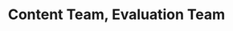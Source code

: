 ---
name: Evan
title: Content Team, Evaluation Team
tags:
  - content
  - evaluation
picture: ../../images/team/Evan.png
alt: African-American man. Short hair with fade. Wearing rectangle glasses. White shirt, with blue blazer, and black pants.
---